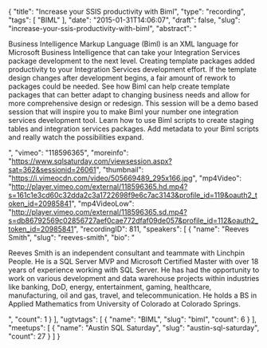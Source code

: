 {
  "title": "Increase your SSIS productivity with Biml",
  "type": "recording",
  "tags": [
    "BIML"
  ],
  "date": "2015-01-31T14:06:07",
  "draft": false,
  "slug": "increase-your-ssis-productivity-with-biml",
  "abstract": "<p>Business Intelligence Markup Language (Biml) is an XML language for Microsoft Business Intelligence that can take your Integration Services package development to the next level. Creating template packages added productivity to your Integration Services development effort. If the template design changes after development begins, a fair amount of rework to packages could be needed. See how Biml can help create template packages that can better adapt to changing business needs and allow for more comprehensive design or redesign. This session will be a demo based session that will inspire you to make Biml your number one integration services development tool. Learn how to use Biml scripts to create staging tables and integration services packages. Add metadata to your Biml scripts and really watch the possibilities expand. </p>",
  "vimeo": "118596365",
  "moreinfo": "https://www.sqlsaturday.com/viewsession.aspx?sat=362&sessionid=26061",
  "thumbnail": "https://i.vimeocdn.com/video/505669489_295x166.jpg",
  "mp4Video": "http://player.vimeo.com/external/118596365.hd.mp4?s=161c1e3cd60c32dda2c3a1722698f9e6c7ac3143&profile_id=119&oauth2_token_id=20985841",
  "mp4VideoLow": "http://player.vimeo.com/external/118596365.sd.mp4?s=db86792569c02856727aef0cae772dfaf09de057&profile_id=112&oauth2_token_id=20985841",
  "recordingID": 811,
  "speakers": [
    {
      "name": "Reeves Smith",
      "slug": "reeves-smith",
      "bio": "<p>Reeves Smith is an independent consultant and teammate with Linchpin People. He is a SQL Server MVP and Microsoft Certified Master with over 18 years of experience working with SQL Server. He has had the opportunity to work on various development and data warehouse projects within industries like banking, DoD, energy, entertainment, gaming, healthcare, manufacturing, oil and gas, travel, and telecommunication. He holds a BS in Applied Mathematics from University of Colorado at Colorado Springs.</p>",
      "count": 1
    }
  ],
  "ugtvtags": [
    {
      "name": "BIML",
      "slug": "biml",
      "count": 6
    }
  ],
  "meetups": [
    {
      "name": "Austin SQL Saturday",
      "slug": "austin-sql-saturday",
      "count": 27
    }
  ]
}
